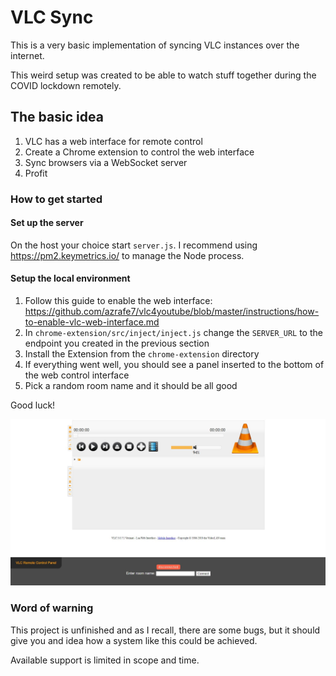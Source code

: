 # VLC Sync

This is a very basic implementation of syncing VLC instances over the internet.

This weird setup was created to be able to watch stuff together during the COVID lockdown remotely.

## The basic idea

1) VLC has a web interface for remote control
2) Create a Chrome extension to control the web interface
3) Sync browsers via a WebSocket server
4) Profit

### How to get started

#### Set up the server

On the host your choice start `server.js`. I recommend using https://pm2.keymetrics.io/ to manage the Node process.

#### Setup the local environment

1) Follow this guide to enable the web interface: https://github.com/azrafe7/vlc4youtube/blob/master/instructions/how-to-enable-vlc-web-interface.md
2) In `chrome-extension/src/inject/inject.js` change the `SERVER_URL` to the endpoint you created in the previous section
2) Install the Extension from the `chrome-extension` directory
3) If everything went well, you should see a panel inserted to the bottom of the web control interface
4) Pick a random room name and it should be all good

Good luck!

![](./assets/web.jpg)

### Word of warning

This project is unfinished and as I recall, there are some bugs, but it should give you and idea how a system like this could be achieved.

Available support is limited in scope and time.

